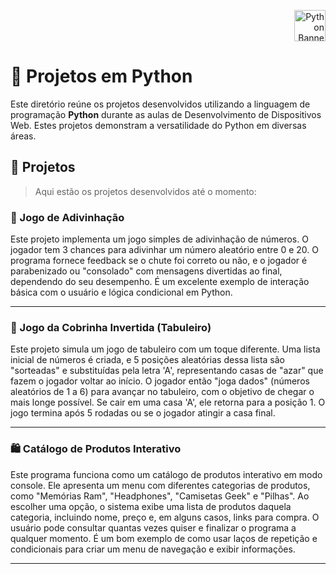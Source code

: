 <p align="right">
<img src="https://upload.wikimedia.org/wikipedia/commons/thumb/c/c3/Python-logo-notext.svg/1200px-Python-logo-notext.svg.png" alt="Python Banner" width="50">
</p>

<h1>🐍 Projetos em Python</h1>

<p>
Este diretório reúne os projetos desenvolvidos utilizando a linguagem de programação <b>Python</b> durante as aulas de Desenvolvimento de Dispositivos Web. Estes projetos demonstram a versatilidade do Python em diversas áreas.
</p>

## 📂 Projetos
>Aqui estão os projetos desenvolvidos até o momento:

### 🎲 Jogo de Adivinhação

Este projeto implementa um jogo simples de adivinhação de números. O jogador tem 3 chances para adivinhar um número aleatório entre 0 e 20. O programa fornece feedback se o chute foi correto ou não, e o jogador é parabenizado ou "consolado" com mensagens divertidas ao final, dependendo do seu desempenho. É um excelente exemplo de interação básica com o usuário e lógica condicional em Python.

----

### 🐍 Jogo da Cobrinha Invertida (Tabuleiro)

Este projeto simula um jogo de tabuleiro com um toque diferente. Uma lista inicial de números é criada, e 5 posições aleatórias dessa lista são "sorteadas" e substituídas pela letra 'A', representando casas de "azar" que fazem o jogador voltar ao início. O jogador então "joga dados" (números aleatórios de 1 a 6) para avançar no tabuleiro, com o objetivo de chegar o mais longe possível. Se cair em uma casa 'A', ele retorna para a posição 1. O jogo termina após 5 rodadas ou se o jogador atingir a casa final.

----

### 🛍️ Catálogo de Produtos Interativo

Este programa funciona como um catálogo de produtos interativo em modo console. Ele apresenta um menu com diferentes categorias de produtos, como "Memórias Ram", "Headphones", "Camisetas Geek" e "Pilhas". Ao escolher uma opção, o sistema exibe uma lista de produtos daquela categoria, incluindo nome, preço e, em alguns casos, links para compra. O usuário pode consultar quantas vezes quiser e finalizar o programa a qualquer momento. É um bom exemplo de como usar laços de repetição e condicionais para criar um menu de navegação e exibir informações.

----
